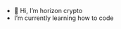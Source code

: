 - 👋 Hi, I’m horizon crypto
-  I’m currently learning how to code

<!---
simonkie/simonkie is a ✨ special ✨ repository because its `README.md` (this file) appears on your GitHub profile.
You can click the Preview link to take a look at your changes.
--->
